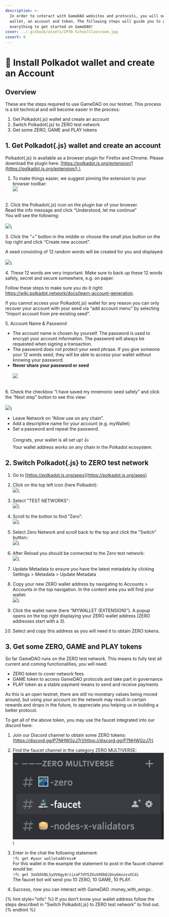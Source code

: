 ```yaml
---
description: >-
  In order to interact with GameDAO websites and protocols, you will need a
  wallet, an account and token. The following steps will guide you to get
  everything to get started on GameDAO!
cover: ../.gitbook/assets/IP39-SchoolClassroom.jpg
coverY: 0
---
```


# 💌 Install Polkadot wallet and create an Account

## Overview

These are the steps required to use GameDAO on our testnet. This process is a bit technical and will become easier in the process:

1. Get Polkadot{.js} wallet and create an account
2. Switch Polkadot{.js} to ZERO test network
3. Get some ZERO, GAME and PLAY tokens

## 1. Get Polkadot{.js} wallet and create an account

Polkadot{.js} is available as a browser plugin for Firefox and Chrome. Please download the plugin here: [https://polkadot.js.org/extension/](https://polkadot.js.org/extension/).\


1. To make things easier, we suggest pinning the extension to your browser toolbar:\
   ![](https://user-images.githubusercontent.com/91988132/145686170-9a7e0b7a-e8d6-41a9-a185-9e80efc45b14.png)

\
2\. Click the Polkadot{.js} icon on the plugin bar of your browser.\
Read the info message and click “Understood, let me continue”\
You will see the following:\
\
![](https://user-images.githubusercontent.com/91988132/145686694-fac91194-3539-4682-aaa5-c7d20228267b.png)\


3\. Click the "+" button in the middle or choose the small plus button on the top right and click “Create new account”.

A seed consisting of 12 random words will be created for you and displayed:\
\
![](https://user-images.githubusercontent.com/91988132/145686182-a7d1f5ab-ac8b-4f50-b083-51f55800c7ce.png)\


4\. These 12 words are very important. Make sure to back up these 12 words safely, secret and secure somewhere, e.g. on paper.

Follow these steps to make sure you do it right: https://wiki.polkadot.network/docs/learn-account-generation.

If you cannot access your Polkadot{.js} wallet for any reason you can only recover your account with your seed via “add account menu” by selecting “Import account from pre-existing seed”.



5\. Account Name & Password

* The account name is chosen by yourself. The password is used to encrypt your account information. The password will always be requested when signing a transaction.
* The password does not protect your seed phrase. If you give someone your 12 words seed, they will be able to access your wallet without knowing your password.
* **Never share your password or seed**\
  \
  ![](https://user-images.githubusercontent.com/91988132/145686255-1a72e0bc-91e3-4d52-8bc8-a40aa5fa5224.png)

\
6\. Check the checkbox “I have saved my mnemonic seed safely” and click the “Next step” button to see this view:\
\
![](https://user-images.githubusercontent.com/91988132/145686301-32a0eb2c-82e0-46c5-b320-4298f7209854.png)\


* Leave Network on “Allow use on any chain”.
* Add a descriptive name for your account (e.g. myWallet)
* Set a password and repeat the password.\
  \
  Congrats, your wallet is all set up! :+1:\
  Your wallet address works on any chain in the Polkadot ecosystem.

## 2. Switch Polkadot{.js} to ZERO test network

1. Go to [https://polkadot.js.org/apps](https://polkadot.js.org/apps)
2. Click on the top left icon (here Polkadot):\
   ![](https://user-images.githubusercontent.com/91988132/145686893-749b9c8d-1cd1-4c44-bc01-a06fbd5064aa.png)\

3. Select "TEST NETWORKS":\
   ![](https://user-images.githubusercontent.com/91988132/145686934-17cb4c7f-f7de-43d7-b08b-f0aa5a7f57d2.png)\

4. Scroll to the botton to find “Zero”:\
   ![](https://user-images.githubusercontent.com/91988132/145686952-74e7c581-c68d-446d-98ae-cee7cda5cc67.png)\

5. Select Zero Network and scroll back to the top and click the "Switch" button::\
   ![](https://user-images.githubusercontent.com/91988132/145687185-dcc98218-cb28-453d-841f-3c0334e2efc1.png)\

6. After Reload you should be connected to the Zero test network:\
   ![](https://user-images.githubusercontent.com/91988132/145687202-d8848349-3f64-4783-a34d-8d107c428ae7.png)\

7. Update Metadata to ensure you have the latest metadata by clicking Settings > Metadata > Update Metadata
8. Copy your new ZERO wallet address by navigating to Accounts > Accounts in the top navigation. In the content area you will find your wallet:\
   ![](https://user-images.githubusercontent.com/91988132/145687591-922d1745-8b5b-49b6-af1b-1e775e64dd1d.png)\

9. Click the wallet name (here “MYWALLET (EXTENSION)”). A popup opens on the top right displaying your ZERO wallet address (ZERO addresses start with a 3).
10. Select and copy this address as you will need it to obtain ZERO tokens.

## 3. Get some ZERO, GAME and PLAY tokens

So far GameDAO runs on the ZERO test network. This means to fully test all current and coming functionalities, you will need:

* ZERO token to cover network fees
* GAME token to access GameDAO protocols and take part in governance
* PLAY token as a stable payment means to send and receive payments

As this is an open testnet, there are still no monetary values being moved around, but using your account on the network may result in certain rewards and drops in the future, to appreciate you helping us in building a better protocol.

To get all of the above token, you may use the faucet integrated into our discord here:&#x20;

1. Join our Discord channel to obtain some ZERO tokens: [https://discord.gg/P7NHWGzJ7r](https://discord.gg/P7NHWGzJ7r)
2. Find the faucet channel in the category ZERO MULTIVERSE:\
   ![](<../.gitbook/assets/image (3) (1) (1).png>)\

3. Enter in the chat the following statement:\
   `!fc get #your walletaddress#`\
   For this wallet in the example the statement to post in the faucet channel would be:\
   `!fc get 3aVbhhBLSyUVAgy4rzizaF7dY5ZXuVX8bQiDnyGmvzsvXCdi`\
   The faucet bot will send you 10 ZERO, 10 GAME, 10 PLAY.
4. Success, now you can interact with GameDAO :money\_with\_wings:.

{% hint style="info" %}
If you don’t know your wallet address follow the steps described in "Switch Polkadot{.js} to ZERO test network" to find out.
{% endhint %}
